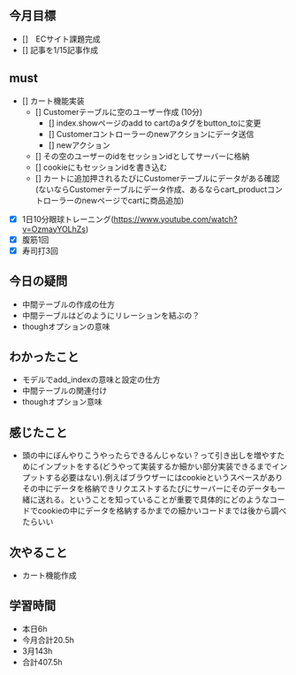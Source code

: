 
## 今月目標
- []　ECサイト課題完成
- [] 記事を1/15記事作成


## must
- [] カート機能実装
  - [] Customerテーブルに空のユーザー作成 (10分)
    - [] index.showページのadd to cartのaタグをbutton_toに変更
    - [] Customerコントローラーのnewアクションにデータ送信
    - [] newアクション
  - [] その空のユーザーのidをセッションidとしてサーバーに格納
  - [] cookieにもセッションidを書き込む
  - [] カートに追加押されるたびにCustomerテーブルにデータがある確認(ないならCustomerテーブルにデータ作成、あるならcart_productコントローラーのnewページでcartに商品追加)
- [x] 1日10分眼球トレーニング(https://www.youtube.com/watch?v=OzmayYOLhZs)
- [x] 腹筋1回
- [x] 寿司打3回

## 今日の疑問
- 中間テーブルの作成の仕方
- 中間テーブルはどのようにリレーションを結ぶの？
- thoughオプションの意味


## わかったこと
- モデルでadd_indexの意味と設定の仕方
- 中間テーブルの関連付け
- thoughオプション意味
  
## 感じたこと
- 頭の中にぼんやりこうやったらできるんじゃない？って引き出しを増やすためにインプットをする(どうやって実装するか細かい部分実装できるまでインプットする必要はない).例えばブラウザーにはcookieというスペースがありその中にデータを格納できリクエストするたびにサーバーにそのデータも一緒に送れる。ということを知っていることが重要で具体的にどのようなコードでcookieの中にデータを格納するかまでの細かいコードまでは後から調べたらいい
  
## 次やること
  - カート機能作成

## 学習時間
  - 本日6h
  - 今月合計20.5h
  - 3月143h
  - 合計407.5h
